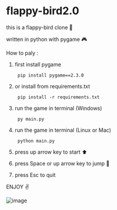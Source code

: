# flappy-bird2.0

this is a flappy-bird clone 🐥

written in python with pygame 🎮

How to paly :

   

  



1) first install pygame	
	
		pip install pygame==2.3.0
		
2) or install from requirements.txt

		pip install -r requirements.txt

3) run the game in terminal (Windows)

		py main.py
		
4) run the game in terminal (Linux or Mac)

		python main.py

5) press up arrow key to start ⬆️

6) press Space or up arrow key to jump 🦘

7) press Esc to quit
		




ENJOY ✌️

![image](https://github.com/arshiaa104/flappy-bird/assets/110552657/c42ec1c5-cc47-4c80-a082-fa303d1e56aa)

